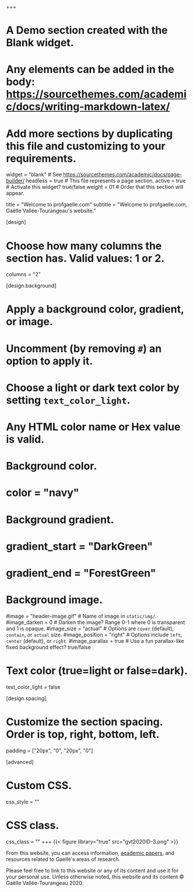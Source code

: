 +++
# A Demo section created with the Blank widget.
# Any elements can be added in the body: https://sourcethemes.com/academic/docs/writing-markdown-latex/
# Add more sections by duplicating this file and customizing to your requirements.

widget = "blank"  # See https://sourcethemes.com/academic/docs/page-builder/
headless = true  # This file represents a page section.
active = true  # Activate this widget? true/false
weight = 01  # Order that this section will appear.

title = "Welcome to profgaelle.com"
subtitle = "Welcome to profgaelle.com, Gaëlle Vallée-Tourangeau's website."

[design]
  # Choose how many columns the section has. Valid values: 1 or 2.
  columns = "2"

[design.background]
  # Apply a background color, gradient, or image.
  #   Uncomment (by removing `#`) an option to apply it.
  #   Choose a light or dark text color by setting `text_color_light`.
  #   Any HTML color name or Hex value is valid.

  # Background color.
  # color = "navy"
  
  # Background gradient.
  # gradient_start = "DarkGreen"
  # gradient_end = "ForestGreen"
  
  # Background image.
  #image = "header-image.gif"  # Name of image in `static/img/`.
  #image_darken = 0  # Darken the image? Range 0-1 where 0 is transparent and 1 is opaque.
  #image_size = "actual"  #  Options are `cover` (default), `contain`, or `actual` size.
  #image_position = "right"  # Options include `left`, `center` (default), or `right`.
  #image_parallax = true  # Use a fun parallax-like fixed background effect? true/false
  
  # Text color (true=light or false=dark).
  text_color_light = false

[design.spacing]
  # Customize the section spacing. Order is top, right, bottom, left.
  padding = ["20px", "0", "20px", "0"]

[advanced]
 # Custom CSS. 
 css_style = ""
 
 # CSS class.
 css_class = ""
+++
{{< figure library="true" src="gvt2020ID-3.png" >}}

From this website, you can access information, [academic papers](/publication/), and resources related to Gaelle's areas of research.

Please feel free to link to this website or any of its content and use it for your personal use. Unless otherwise noted, this website and its content © Gaëlle Vallée-Tourangeau 2020.
